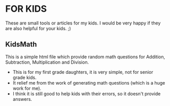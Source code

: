 # FOR KIDS #

These are small tools or articles for my kids. I would be very happy if they are also helpful for your kids. ;)

## KidsMath ##

This is a simple html file which provide random math questions for Addition, Subtraction, Multiplication and Division.

- This is for my first grade daughters, it is very simple, not for senior grade kids.
- It relief me from the work of generating math questions (which is a huge work for me).
- I think it is still good to help kids with their errors, so it doesn't provide answers.

